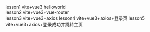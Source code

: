 lesson1 vite+vue3 helloworld   
lesson2 vite+vue3+vue-router  
lesson3 vite+vue3+axios
lesson4 vite+vue3+axios+登录页
lesson5 vite+vue3+axios+登录成功并跳转主页
 